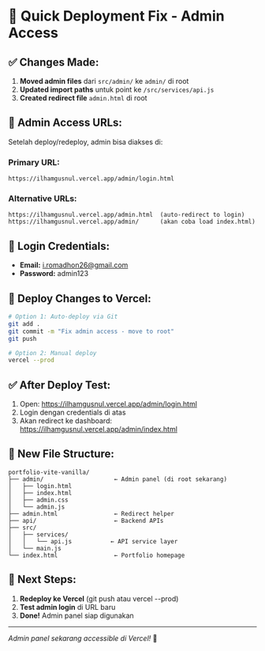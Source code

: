 # 🚀 Quick Deployment Fix - Admin Access

## ✅ Changes Made:

1. **Moved admin files** dari `src/admin/` ke `admin/` di root
2. **Updated import paths** untuk point ke `/src/services/api.js`
3. **Created redirect file** `admin.html` di root

## 📍 Admin Access URLs:

Setelah deploy/redeploy, admin bisa diakses di:

### Primary URL:
```
https://ilhamgusnul.vercel.app/admin/login.html
```

### Alternative URLs:
```
https://ilhamgusnul.vercel.app/admin.html  (auto-redirect to login)
https://ilhamgusnul.vercel.app/admin/      (akan coba load index.html)
```

## 🔐 Login Credentials:
- **Email:** i.romadhon26@gmail.com
- **Password:** admin123

## 🔄 Deploy Changes to Vercel:

```bash
# Option 1: Auto-deploy via Git
git add .
git commit -m "Fix admin access - move to root"
git push

# Option 2: Manual deploy
vercel --prod
```

## ✅ After Deploy Test:

1. Open: https://ilhamgusnul.vercel.app/admin/login.html
2. Login dengan credentials di atas
3. Akan redirect ke dashboard: https://ilhamgusnul.vercel.app/admin/index.html

## 📁 New File Structure:

```
portfolio-vite-vanilla/
├── admin/                    ← Admin panel (di root sekarang)
│   ├── login.html
│   ├── index.html
│   ├── admin.css
│   └── admin.js
├── admin.html                ← Redirect helper
├── api/                      ← Backend APIs
├── src/
│   ├── services/
│   │   └── api.js           ← API service layer
│   └── main.js
└── index.html                ← Portfolio homepage
```

## 🎯 Next Steps:

1. **Redeploy ke Vercel** (git push atau vercel --prod)
2. **Test admin login** di URL baru
3. **Done!** Admin panel siap digunakan

---

_Admin panel sekarang accessible di Vercel!_ 🎉
